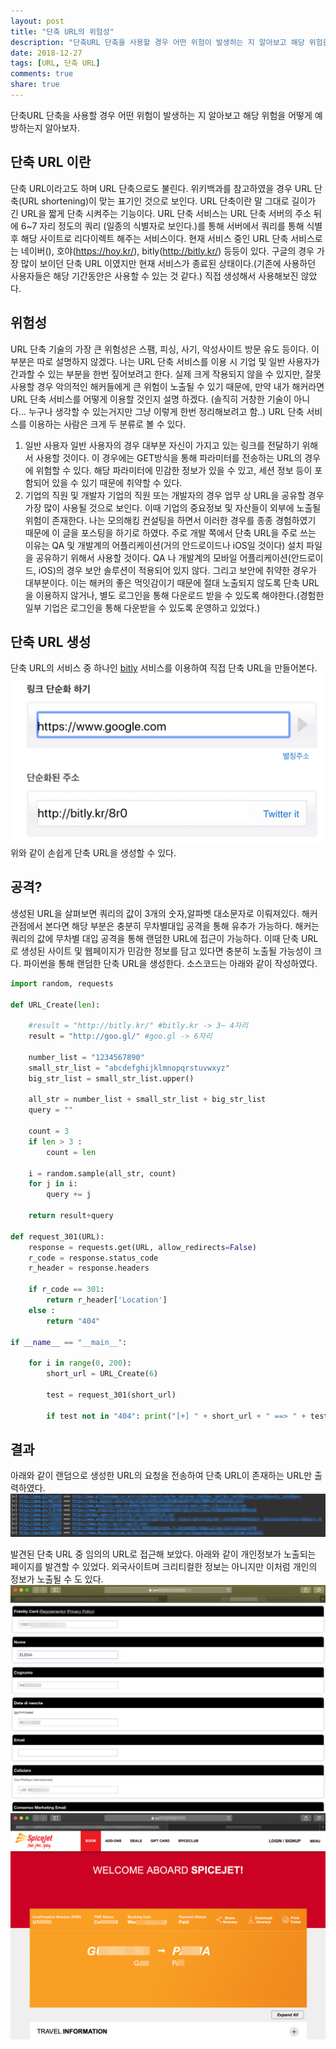 ```yaml
---
layout: post
title: "단축 URL의 위험성"
description: "단축URL 단축을 사용할 경우 어떤 위험이 발생하는 지 알아보고 해당 위험을 어떻게 예방하는지 알아보자."
date: 2018-12-27
tags: [URL, 단축 URL]
comments: true
share: true
---
```

단축URL 단축을 사용할 경우 어떤 위험이 발생하는 지 알아보고 해당 위험을 어떻게 예방하는지 알아보자.

## 단축 URL 이란

단축 URL이라고도 하며 URL 단축으로도 불린다. 위키백과를 참고하였을 경우 URL 단축(URL shortening)이 맞는 표기인 것으로 보인다. URL 단축이란 말 그대로 길이가 긴 URL을 짧게 단축 시켜주는 기능이다.
 URL 단축 서비스는 URL 단축 서버의 주소 뒤에 6~7 자리 정도의 쿼리 (일종의 식별자로 보인다.)를 통해 서버에서 쿼리를 통해 식별 후 해당 사이트로 리다이렉트 해주는 서비스이다.
 현재 서비스 중인 URL 단축 서비스로는 네이버(), 호야(<https://hoy.kr/>), bitly(<http://bitly.kr/>) 등등이 있다.
 구글의 경우 가장 많이 보이던 단축 URL 이였지만 현재 서비스가 종료된 상태이다.(기존에 사용하던 사용자들은 해당 기간동안은 사용할 수 있는 것 같다.) 직접 생성해서 사용해보진 않았다.

## 위험성

URL 단축 기술의 가장 큰 위험성은 스팸, 피싱, 사기, 악성사이트 방문 유도 등이다. 이 부분은 따로 설명하지 않겠다. 나는 URL 단축 서비스를 이용 시 기업 및 일반 사용자가 간과할 수 있는 부분을 한번 짚어보려고 한다. 실제 크게 작용되지 않을 수 있지만, 잘못 사용할 경우 악의적인 해커들에게 큰 위험이 노출될 수 있기 때문에, 만약 내가 해커라면 URL 단축 서비스를 어떻게 이용할 것인지 설명 하겠다. (솔직히 거창한 기술이 아니다… 누구나 생각할 수 있는거지만 그냥 이렇게 한번 정리해보려고 함..) URL 단축 서비스를 이용하는 사람은 크게 두 분류로 볼 수 있다.

1. 일반 사용자
 일반 사용자의 경우 대부분 자신이 가지고 있는 링크를 전달하기 위해서 사용할 것이다.
 이 경우에는 GET방식을 통해 파라미터를 전송하는 URL의 경우에 위험할 수 있다.
 해당 파라미터에 민감한 정보가 있을 수 있고, 세션 정보 등이 포함되어 있을 수 있기 때문에 취약할 수 있다.
2. 기업의 직원 및 개발자
 기업의 직원 또는 개발자의 경우 업무 상 URL을 공유할 경우 가장 많이 사용될 것으로 보인다. 이때 기업의 중요정보 및 자산들이 외부에 노출될 위험이 존재한다.
 나는 모의해킹 컨설팅을 하면서 이러한 경우를 종종 경험하였기 때문에 이 글을 포스팅을 하기로 하였다.
 주로 개발 쪽에서 단축 URL을 주로 쓰는 이유는 QA 및 개발계의 어플리케이션(거의 안드로이드나 iOS일 것이다) 설치 파일을 공유하기 위해서 사용할 것이다.
 QA 나 개발계의 모바일 어플리케이션(안드로이드, iOS)의 경우 보안 솔루션이 적용되어 있지 않다. 그리고 보안에 취약한 경우가 대부분이다. 이는 해커의 좋은 먹잇감이기 때문에 절대 노출되지 않도록 단축 URL을 이용하지 않거나, 별도 로그인을 통해 다운로드 받을 수 있도록 해야한다.(경험한 일부 기업은 로그인을 통해 다운받을 수 있도록 운영하고 있었다.)

## 단축 URL 생성

단축 URL의 서비스 중 하나인 [bitly](http://bitly.kr/) 서비스를 이용하여 직접 단축 URL을 만들어본다.
![image1.png](/assets/images/posts/2018/12/1.png)
위와 같이 손쉽게 단축 URL을 생성할 수 있다.

## 공격?
생성된 URL을 살펴보면 쿼리의 값이 3개의 숫자,알파벳 대소문자로 이뤄져있다. 해커 관점에서 본다면 해당 부분은 충분히 무차별대입 공격을 통해 유추가 가능하다. 해커는 쿼리의 값에 무차별 대입 공격을 통해 랜덤한 URL에 접근이 가능하다. 이때 단축 URL로 생성된 사이트 및 웹페이지가 민감한 정보를 담고 있다면 충분히 노출될 가능성이 크다. 파이썬을 통해 랜덤한 단축 URL을 생성한다. 소스코드는 아래와 같이 작성하였다.
```python
import random, requests

def URL_Create(len):

    #result = "http://bitly.kr/" #bitly.kr -> 3~ 4자리
    result = "http://goo.gl/" #goo.gl -> 6자리

    number_list = "1234567890"
    small_str_list = "abcdefghijklmnopqrstuvwxyz"
    big_str_list = small_str_list.upper()

    all_str = number_list + small_str_list + big_str_list
    query = ""

    count = 3
    if len > 3 :
        count = len

    i = random.sample(all_str, count)
    for j in i:
        query += j

    return result+query

def request_301(URL):
    response = requests.get(URL, allow_redirects=False)
    r_code = response.status_code
    r_header = response.headers

    if r_code == 301:
        return r_header['Location']
    else :
        return "404"

if __name__ == "__main__":

    for i in range(0, 200):
        short_url = URL_Create(6)

        test = request_301(short_url)

        if test not in "404": print("[+] " + short_url + " ==> " + test)
```


## 결과
아래와 같이 랜덤으로 생성한 URL의 요청을 전송하여 단축 URL이 존재하는 URL만 출력하였다.
![image2.png](/assets/images/posts/2018/12/2.png)

발견된 단축 URL 중 임의의 URL로 접근해 보았다. 아래와 같이 개인정보가 노출되는 페이지를 발견할 수 있었다.
외국사이트며 크리티컬한 정보는 아니지만 이처럼 개인의 정보가 노출될 수 도 있다.
![image3.png](/assets/images/posts/2018/12/3.png)
![image4.png](/assets/images/posts/2018/12/4.png)